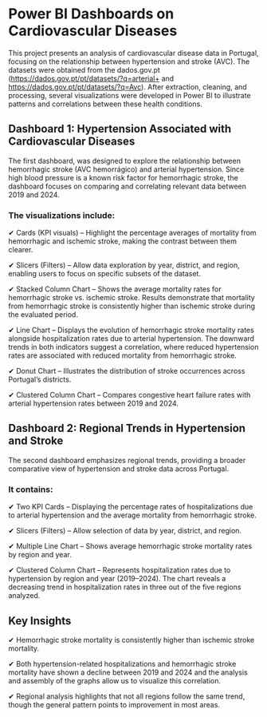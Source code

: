 # Power BI Dashboards on Cardiovascular Diseases

This project presents an analysis of cardiovascular disease data in Portugal, focusing on the relationship between hypertension and stroke (AVC). The datasets were obtained from the dados.gov.pt (https://dados.gov.pt/pt/datasets/?q=arterial+ and https://dados.gov.pt/pt/datasets/?q=Avc). After extraction, cleaning, and processing, several visualizations were developed in Power BI to illustrate patterns and correlations between these health conditions.

## Dashboard 1: Hypertension Associated with Cardiovascular Diseases

The first dashboard, was designed to explore the relationship between hemorrhagic stroke (AVC hemorrágico) and arterial hypertension. Since high blood pressure is a known risk factor for hemorrhagic stroke, the dashboard focuses on comparing and correlating relevant data between 2019 and 2024.

### The visualizations include:

✔ Cards (KPI visuals) – Highlight the percentage averages of mortality from hemorrhagic and ischemic stroke, making the contrast between them clearer.

✔ Slicers (Filters) – Allow data exploration by year, district, and region, enabling users to focus on specific subsets of the dataset.

✔ Stacked Column Chart – Shows the average mortality rates for hemorrhagic stroke vs. ischemic stroke. Results demonstrate that mortality from hemorrhagic stroke is consistently higher than ischemic stroke during the evaluated period.

✔ Line Chart – Displays the evolution of hemorrhagic stroke mortality rates alongside hospitalization rates due to arterial hypertension. The downward trends in both indicators suggest a correlation, where reduced hypertension rates are associated with reduced mortality from hemorrhagic stroke.

✔ Donut Chart – Illustrates the distribution of stroke occurrences across Portugal’s districts.

✔ Clustered Column Chart – Compares congestive heart failure rates with arterial hypertension rates between 2019 and 2024.

## Dashboard 2: Regional Trends in Hypertension and Stroke

The second dashboard emphasizes regional trends, providing a broader comparative view of hypertension and stroke data across Portugal.

### It contains:

✔ Two KPI Cards – Displaying the percentage rates of hospitalizations due to arterial hypertension and the average mortality from hemorrhagic stroke.

✔ Slicers (Filters) – Allow selection of data by year, district, and region.

✔ Multiple Line Chart – Shows average hemorrhagic stroke mortality rates by region and year.

✔ Clustered Column Chart – Represents hospitalization rates due to hypertension by region and year (2019–2024). The chart reveals a decreasing trend in hospitalization rates in three out of the five regions analyzed.

## Key Insights

✔ Hemorrhagic stroke mortality is consistently higher than ischemic stroke mortality.

✔ Both hypertension-related hospitalizations and hemorrhagic stroke mortality have shown a decline between 2019 and 2024 and the analysis and assembly of the graphs allow us to visualize this correlation.

✔ Regional analysis highlights that not all regions follow the same trend, though the general pattern points to improvement in most areas.
